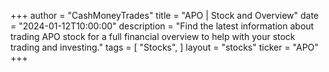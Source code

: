+++
author = "CashMoneyTrades"
title = "APO | Stock and Overview"
date = "2024-01-12T10:00:00"
description = "Find the latest information about trading APO stock for a full financial overview to help with your stock trading and investing."
tags = [
"Stocks",
]
layout = "stocks"
ticker = "APO"
+++
        


    
        